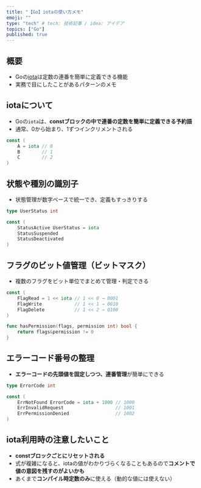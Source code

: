 ```yaml
---
title: "【Go】iotaの使い方メモ"
emoji: ""
type: "tech" # tech: 技術記事 / idea: アイデア
topics: ["Go"]
published: true
---
```


## 概要

- Goの[iota](https://go.dev/wiki/Iota)は定数の連番を簡単に定義できる機能
- 実務で目にしたことがあるパターンのメモ

## iotaについて

- Goの`iota`は、**constブロックの中で連番の定数を簡単に定義できる予約語**
- 通常、0から始まり、1ずつインクリメントされる

```go
const (
    A = iota // 0
    B        // 1
    C        // 2
)
```


## 状態や種別の識別子

- 状態管理が数字ベースで統一でき、定義もすっきりする

```go
type UserStatus int

const (
    StatusActive UserStatus = iota
    StatusSuspended
    StatusDeactivated
)

```


## フラグのビット値管理（ビットマスク）

- 複数のフラグをビット単位でまとめて管理・判定できる

```go
const (
    FlagRead = 1 << iota // 1 << 0 → 0001
    FlagWrite            // 1 << 1 → 0010
    FlagDelete           // 1 << 2 → 0100
)

func hasPermission(flags, permission int) bool {
    return flags&permission != 0
}
```


## エラーコード番号の整理

- **エラーコードの先頭値を固定しつつ、連番管理**が簡単にできる

```go
type ErrorCode int

const (
    ErrNotFound ErrorCode = iota + 1000 // 1000
    ErrInvalidRequest                   // 1001
    ErrPermissionDenied                 // 1002
)
```


## iota利用時の注意したいこと

- **constブロックごとにリセットされる**
- 式が複雑になると、iotaの値がわかりづらくなることもあるので**コメントで値の意図を残すのがよいかも**
- あくまで**コンパイル時定数のみ**に使える（動的な値には使えない）
